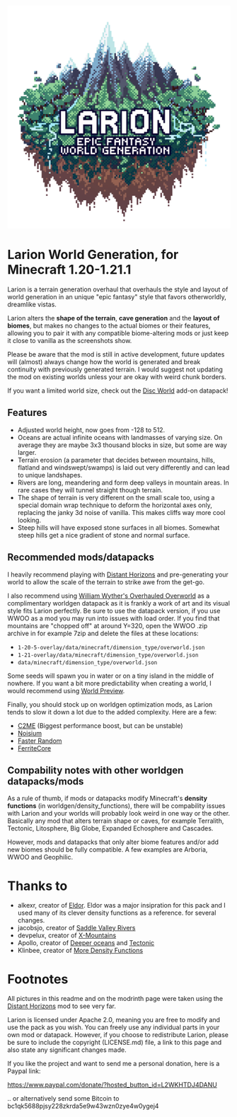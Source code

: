 ![Larion project logo](images/larion_logo.png)

# Larion World Generation, for Minecraft 1.20-1.21.1

Larion is a terrain generation overhaul that overhauls the style and layout of world generation in an unique "epic fantasy" style that favors otherworldly, dreamlike vistas.

Larion alters the **shape of the terrain**, **cave generation** and the **layout of biomes**, but makes no changes to the actual biomes or their features, allowing you to pair it with any compatible biome-altering mods or just keep it close to vanilla as the screenshots show.

Please be aware that the mod is still in active development, future updates will (almost) always change how the world is generated and break continuity with previously generated terrain. I would suggest not updating the mod on existing worlds unless your are okay with weird chunk borders.

If you want a limited world size, check out the [Disc
World](https://modrinth.com/datapack/larion-one-continent) add-on datapack!

## Features

- Adjusted world height, now goes from -128 to 512.
- Oceans are actual infinite oceans with landmasses of varying size. On average they are maybe 3x3 thousand blocks in size, but some are way larger.
- Terrain erosion (a parameter that decides between mountains, hills, flatland and windswept/swamps) is laid out very differently and can lead to unique landshapes.
- Rivers are long, meandering and form deep valleys in mountain areas. In rare cases they will tunnel straight though terrain.
- The shape of terrain is very different on the small scale too, using a special domain wrap technique to deform the horizontal axes only, replacing the janky 3d noise of vanilla. This makes cliffs way more cool looking.
- Steep hills will have exposed stone surfaces in all biomes. Somewhat steep hills get a nice gradient of stone and normal surface.



## Recommended mods/datapacks

I heavily recommend playing with [Distant Horizons](https://modrinth.com/mod/distanthorizons) and pre-generating your world to allow the scale of the terrain to strike awe from the get-go.

I also recommend using [William Wyther's Overhauled Overworld](https://modrinth.com/datapack/william-wythers-overhauled-overworld-(datapack)) as a complimentary worldgen datapack as it is frankly a work of art and its visual style fits Larion perfectly. Be sure to use the datapack version, if you use WWOO as a mod you may run into issues with load order. If you find that mountains are "chopped off" at around Y=320, open the WWOO .zip archive in for example 7zip and delete the files at these locations:
- `1-20-5-overlay/data/minecraft/dimension_type/overworld.json`
- `1-21-overlay/data/minecraft/dimension_type/overworld.json`
- `data/minecraft/dimension_type/overworld.json`


Some seeds will spawn you in water or on a tiny island in the middle of
nowhere. If you want a bit more predictability when creating a world, I would
recommend using [World Preview](https://modrinth.com/mod/world-preview).

Finally, you should stock up on worldgen optimization mods, as Larion tends to slow it down a lot due to the added complexity. Here are a few:
- [C2ME](https://modrinth.com/mod/c2me-fabric) (Biggest performance boost, but can be unstable)
- [Noisium](https://modrinth.com/mod/noisium)
- [Faster Random](https://modrinth.com/mod/faster-random)
- [FerriteCore](https://modrinth.com/mod/ferrite-core)

## Compability notes with other worldgen datapacks/mods

As a rule of thumb, if mods or datapacks modify Minecraft's **density functions** (in worldgen/density_functions), there will be compability issues with Larion and your worlds will probably look weird in one way or the other. Basically any mod that alters terrain shape or caves, for example Terralith, Tectonic, Litosphere, Big Globe, Expanded Echosphere and Cascades.

However, mods and datapacks that only alter biome features and/or add new biomes should be fully compatible. A few examples are Arboria, WWOO and Geophilic.

# Thanks to

- alkexr, creator of
[Eldor](https://www.planetminecraft.com/data-pack/eldor/). Eldor was a major
insipration for this pack and I used many of its clever density functions as a reference.
for several changes.
- jacobsjo, creator of [Saddle Valley Rivers](https://www.planetminecraft.com/data-pack/saddle-valley-rivers-canyons-and-underground-rivers-1-18-2-only/)
- devpelux, creator of [X-Mountains](https://modrinth.com/datapack/xmountains)
- Apollo, creator of [Deeper oceans](https://modrinth.com/datapack/deeper-oceans) and [Tectonic](https://modrinth.com/datapack/tectonic)
- Klinbee, creator of [More Density Functions](https://modrinth.com/mod/more-density-functions)

# Footnotes

All pictures in this readme and on the modrinth page were taken using the
[Distant Horizons](https://modrinth.com/mod/distanthorizons) mod to see very far.

Larion is licensed under Apache 2.0, meaning you are free to modify and use the
pack as you wish. You can freely use any individual parts in your own
mod or datapack. However, if you choose to redistribute Larion, please be sure to
include the copyright (LICENSE.md) file, a link to this page and also state any
significant changes made.

If you like the project and want to send me a personal donation, here is a Paypal link:

https://www.paypal.com/donate/?hosted_button_id=L2WKHTDJ4DANU

.. or alternatively send some Bitcoin to bc1qk5688pjsy228zkrda5e9w43wzn0zye4w0ygej4
